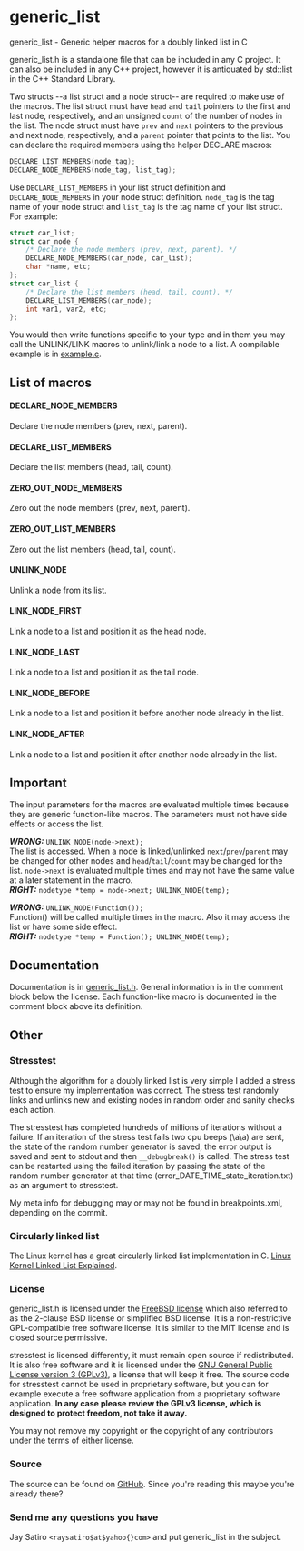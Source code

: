 generic_list
============

generic_list - Generic helper macros for a doubly linked list in C

generic_list.h is a standalone file that can be included in any C project. It can also be included in any C++ project, however it is antiquated by std::list in the C++ Standard Library.

Two structs --a list struct and a node struct-- are required to make use of the macros. The list struct must have `head` and `tail` pointers to the first and last node, respectively, and an unsigned `count` of the number of nodes in the list. The node struct must have `prev` and `next` pointers to the previous and next node, respectively, and a `parent` pointer that points to the list. You can declare the required members using the helper DECLARE macros:
```c
DECLARE_LIST_MEMBERS(node_tag);
DECLARE_NODE_MEMBERS(node_tag, list_tag);
```
Use `DECLARE_LIST_MEMBERS` in your list struct definition and `DECLARE_NODE_MEMBERS` in your node struct definition. `node_tag` is the tag name of your node struct and `list_tag` is the tag name of your list struct. For example:
```c
struct car_list;
struct car_node {
    /* Declare the node members (prev, next, parent). */
    DECLARE_NODE_MEMBERS(car_node, car_list);
    char *name, etc;
};
struct car_list {
    /* Declare the list members (head, tail, count). */
    DECLARE_LIST_MEMBERS(car_node);
    int var1, var2, etc;
};
```
You would then write functions specific to your type and in them you may call the UNLINK/LINK macros to unlink/link a node to a list. A compilable example is in [example.c](https://github.com/jay/generic_list/blob/master/example.c).

List of macros
--------------

#### DECLARE_NODE_MEMBERS
Declare the node members (prev, next, parent).

#### DECLARE_LIST_MEMBERS
Declare the list members (head, tail, count).

#### ZERO_OUT_NODE_MEMBERS
Zero out the node members (prev, next, parent).

#### ZERO_OUT_LIST_MEMBERS
Zero out the list members (head, tail, count).

#### UNLINK_NODE
Unlink a node from its list.

#### LINK_NODE_FIRST
Link a node to a list and position it as the head node.

#### LINK_NODE_LAST
Link a node to a list and position it as the tail node.

#### LINK_NODE_BEFORE
Link a node to a list and position it before another node already in the list.

#### LINK_NODE_AFTER
Link a node to a list and position it after another node already in the list.

Important
---------

The input parameters for the macros are evaluated multiple times because they are generic function-like macros. The parameters must not have side effects or access the list.

***WRONG:*** `UNLINK_NODE(node->next);`  
The list is accessed. When a node is linked/unlinked `next`/`prev`/`parent` may be changed for other nodes and `head`/`tail`/`count` may be changed for the list. `node->next` is evaluated multiple times and may not have the same value at a later statement in the macro.  
***RIGHT:*** `nodetype *temp = node->next; UNLINK_NODE(temp);`

***WRONG:*** `UNLINK_NODE(Function());`  
Function() will be called multiple times in the macro. Also it may access the list or have some side effect.  
***RIGHT:*** `nodetype *temp = Function(); UNLINK_NODE(temp);`

Documentation
-------------

Documentation is in [generic_list.h](https://github.com/jay/generic_list/blob/master/generic_list.h). General information is in the comment block below the license. Each function-like macro is documented in the comment block above its definition.

Other
-----

### Stresstest

Although the algorithm for a doubly linked list is very simple I added a stress test to ensure my implementation was correct. The stress test randomly links and unlinks new and existing nodes in random order and sanity checks each action.

The stresstest has completed hundreds of millions of iterations without a failure. If an iteration of the stress test fails two cpu beeps (\a\a) are sent, the state of the random number generator is saved, the error output is saved and sent to stdout and then `__debugbreak()` is called. The stress test can be restarted using the failed iteration by passing the state of the random number generator at that time (error_DATE_TIME_state_iteration.txt) as an argument to stresstest.

My meta info for debugging may or may not be found in breakpoints.xml, depending on the commit.

### Circularly linked list

The Linux kernel has a great circularly linked list implementation in C. [Linux Kernel Linked List Explained](http://isis.poly.edu/kulesh/stuff/src/klist/).

### License

generic_list.h is licensed under the [FreeBSD license](http://en.wikipedia.org/wiki/BSD_licenses#2-clause) which also referred to as the 2-clause BSD license or simplified BSD license. It is a non-restrictive GPL-compatible free software license. It is similar to the MIT license and is closed source permissive.

stresstest is licensed differently, it must remain open source if redistributed. It is also free software and it is licensed under the [GNU General Public License version 3 (GPLv3)](http://www.gnu.org/copyleft/gpl.html), a license that will keep it free. The source code for stresstest cannot be used in proprietary software, but you can for example execute a free software application from a proprietary software application. **In any case please review the GPLv3 license, which is designed to protect freedom, not take it away.**

You may not remove my copyright or the copyright of any contributors under the terms of either license. 

### Source

The source can be found on [GitHub](https://github.com/jay/generic_list). Since you're reading this maybe you're already there?

### Send me any questions you have

Jay Satiro `<raysatiro$at$yahoo{}com>` and put generic_list in the subject.

